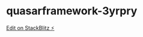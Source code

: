 # quasarframework-3yrpry

[Edit on StackBlitz ⚡️](https://stackblitz.com/edit/quasarframework-3yrpry)